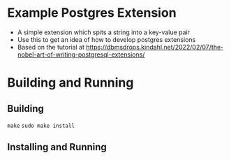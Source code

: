 # Example Postgres Extension
- A simple extension which spits a string into a key-value pair
- Use this to get an idea of how to develop postgres extensions
- Based on the tutorial at https://dbmsdrops.kindahl.net/2022/02/07/the-nobel-art-of-writing-postgresql-extensions/

# Building and Running
## Building
```make```
```sudo make install```

## Installing and Running

